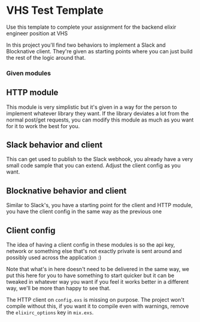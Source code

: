 # VHS Test Template

Use this template to complete your assignment for the backend elixir engineer position at VHS

In this project you'll find two behaviors to implement a Slack and Blocknative client. They're given as starting points where you can just build the rest of the logic around that.

### Given modules

## HTTP module

This module is very simplistic but it's given in a way for the person to implement whatever library they want. If the library deviates a lot from the normal post/get requests, you can modify this module as much as you want for it to work the best for you.

## Slack behavior and client

This can get used to publish to the Slack webhook, you already have a very small code sample that you can extend. Adjust the client config as you want.

## Blocknative behavior and client

Similar to Slack's, you have a starting point for the client and HTTP module, you have the client config in the same way as the previous one

## Client config

The idea of having a client config in these modules is so the api key, network or something else that's not exactly private is sent around and possibly used across the application :)

Note that what's in here doesn't need to be delivered in the same way, we put this here for you to have something to start quicker but it can be tweaked in whatever way you want if you feel it works better in a different way, we'll be more than happy to see that.

The HTTP client on `config.exs` is missing on purpose. The project won't compile without this, if you want it to compile even with warnings, remove the `elixirc_options` key in `mix.exs`.


